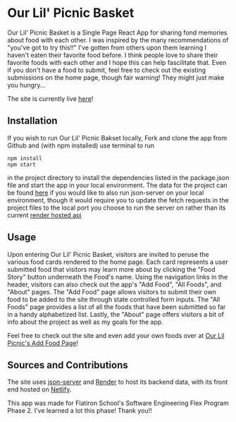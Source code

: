 # Our Lil' Picnic Basket

Our Lil' Picnic Basket is a Single Page React App for sharing fond memories about food with each other. I was inspired by the many recommendations of "you've got to try this!!" I've gotten from others upon them learning I haven't eaten their favorite food before. I think people love to share their favorite foods with each other and I hope this can help fascilitate that. Even if you don't have a food to submit, feel free to check out the existing submissions on the home page, though fair warning! They might just make you hungry...

The site is currently live [here](https://incandescent-toffee-ab615c.netlify.app/)!

## Installation

If you wish to run Our Lil' Picnic Bakset locally, Fork and clone the app from Github and (with npm installed) use terminal to run
```
npm install
npm start
``` 
in the project directory to install the dependencies listed in the package.json file and start the app in your local environment. The data for the project can be found [here](https://github.com/danielpdaniel/phase-2-lunchbox-data) if you would like to also run json-server on your local environment, though it would require you to update the fetch requests in the project files to the local port you choose to run the server on rather than its current [render hosted api](https://phase-2-lunchbox-data.onrender.com/foods)

## Usage

Upon entering Our Lil' Picnic Basket, visitors are invited to peruse the various food cards rendered to the home page. Each card represents a user submitted food that visitors may learn more about by clicking the "Food Story" button underneath the Food's name. Using the navigation links in the header, visitors can also check out the app's "Add Food", "All Foods", and "About" pages. The "Add Food" page allows visitors to submit their own food to be added to the site through state controlled form inputs. The "All Foods" page provides a list of all the foods that have been submitted so far in a handy alphabetized list. Lastly, the "About" page offers visitors a bit of info about the project as well as my goals for the app. 

Feel free to check out the site and even add your own foods over at [Our Lil Picnic's Add Food Page](https://incandescent-toffee-ab615c.netlify.app/newfood)!

## Sources and Contributions

The site uses [json-server](https://www.npmjs.com/package/json-server) and [Render](https://render.com/) to host its backend data, with its front end hosted on [Netlify](https://www.netlify.com/).

This app was made for Flatiron School's Software Engineering Flex Program Phase 2. I've learned a lot this phase! Thank you!!